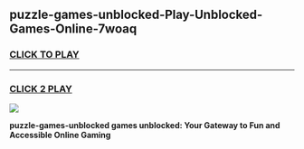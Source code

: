 
## puzzle-games-unblocked-Play-Unblocked-Games-Online-7woaq
<h3>
<a href="https://premium76.site?title=puzzle-games-unblocked&ref=24A">CLICK TO PLAY</a></h3>
<hr>

<h3>
<a href="https://premium76.site?title=puzzle-games-unblocked&ref=24A">CLICK 2 PLAY</a>
  
</h3>

<a href="https://premium76.site?title=puzzle-games-unblocked&ref=24A"><img src="https://clearcache.store/games.png"></a>


**puzzle-games-unblocked games unblocked: Your Gateway to Fun and Accessible Online Gaming**

